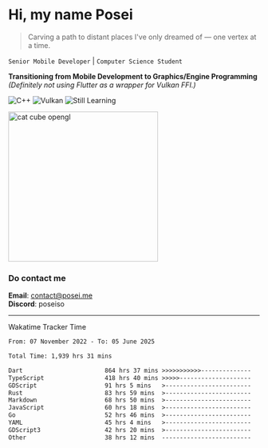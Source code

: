 # Hi, my name Posei

> Carving a path to distant places I've only dreamed of — one vertex at a time.

`Senior Mobile Developer` | `Computer Science Student`  

**Transitioning from Mobile Development to Graphics/Engine Programming**  
_(Definitely not using Flutter as a wrapper for Vulkan FFI.)_

![C++](https://img.shields.io/badge/C++-00599C?style=flat&logo=c%2B%2B&logoColor=white)
![Vulkan](https://img.shields.io/badge/Vulkan-AC162C?style=flat&logo=vulkan&logoColor=white)
![Still Learning](https://img.shields.io/badge/Still%20Learning-FFCC00?style=flat&logoColor=white)

  <img src="https://github.com/user-attachments/assets/54c92bc8-af3e-4bf1-b442-e889f1c01633" width="300" alt="cat cube opengl" />

### Do contact me

**Email**: [contact@posei.me](mailto:contact@posei.me)  
**Discord**: poseiso

---

Wakatime Tracker Time

<!--START_SECTION:waka-->

```txt
From: 07 November 2022 - To: 05 June 2025

Total Time: 1,939 hrs 31 mins

Dart                       864 hrs 37 mins >>>>>>>>>>>--------------   44.59 %
TypeScript                 418 hrs 40 mins >>>>>--------------------   21.59 %
GDScript                   91 hrs 5 mins   >------------------------   04.70 %
Rust                       83 hrs 59 mins  >------------------------   04.33 %
Markdown                   68 hrs 50 mins  >------------------------   03.55 %
JavaScript                 60 hrs 18 mins  >------------------------   03.11 %
Go                         52 hrs 46 mins  >------------------------   02.72 %
YAML                       45 hrs 4 mins   >------------------------   02.32 %
GDScript3                  42 hrs 20 mins  >------------------------   02.18 %
Other                      38 hrs 12 mins  -------------------------   01.97 %
```

<!--END_SECTION:waka-->
